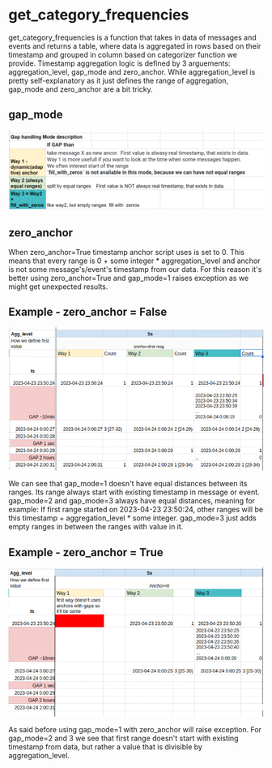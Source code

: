 # get_category_frequencies

get_category_frequencies is a function that takes in data of messages and events and returns a table, where data is aggregated in rows based on their timestamp and grouped in column based on categorizer function we provide. Timestamp aggregation logic is defined by 3 arguements: aggregation_level, gap_mode and zero_anchor. While aggregation_level is pretty self-explanatory as it just defines the range of aggregation, gap_mode and zero_anchor are a bit tricky.

## gap_mode

![image](./img/gap_mode.png)

## zero_anchor

When zero_anchor=True timestamp anchor script uses is set to 0. This means that every range is 0 + some integer * aggregation_level and anchor is not some message's/event's timestamp from our data. For this reason it's better using zero_anchor=True and gap_mode=1 raises exception as we might get unexpected results.

## Example - zero_anchor = False

![image](./img/example_zero_anchor_false.png)

We can see that gap_mode=1 doesn't have equal distances between its ranges. Its range always start with existing timestamp in message or event.
gap_mode=2 and gap_mode=3 always have equal distances, meaning for example: If first range started on 2023-04-23 23:50:24, other ranges will be this timestamp + aggregation_level * some integer.
gap_mode=3 just adds empty ranges in between the ranges with value in it.


## Example - zero_anchor = True

![image](./img/example_zero_anchor_true.png)

As said before using gap_mode=1 with zero_anchor will raise exception.
For gap_mode=2 and 3 we see that first range doesn't start with existing timestamp from data, but rather a value that is divisible by aggregation_level.